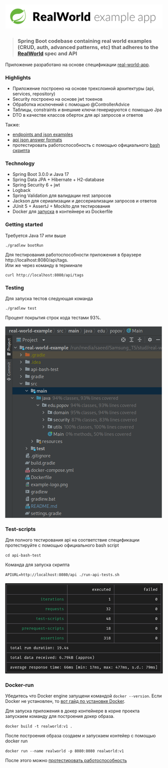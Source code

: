 # ![RealWorld Example App using Spring](example-logo.png)

> ### Spring Boot codebase containing real world examples (CRUD, auth, advanced patterns, etc) that adheres to the [RealWorld](https://github.com/gothinkster/realworld) spec and API

Приложение разработано на основе спецификации [real-world-app](https://realworld-docs.netlify.app/docs/specs/backend-specs/endpoints).

### Highlights
- Приложение построено на основе трехслоиной архитектуры (api, services, repository)
- Security построено на основе jwt токенов
- Обработка исключений с помощью @ControllerAdvice
- Таблицы, constraints и внешние ключи генерируются с помощью Jpa
- DTO в качестве классов оберток для api запросов и ответов

Также:
* [endpoints and json examples](https://realworld-docs.netlify.app/docs/specs/backend-specs/endpoints)
* [api json answer formats](https://realworld-docs.netlify.app/docs/specs/backend-specs/api-response-format)
* протестировать работоспособность с помощью официального [bash скрипта](#Test-scripts)

### Technology
- Spring Boot 3.0.0 и Java 17
- Spring Data JPA + Hibernate + H2-database
- Spring Security 6 + jwt
- Logback
- Spring Validation для валидации rest запросов
- Jackson для сериализации и дессериализации запросов и ответов
- JUnit 5 + AssertJ + Mockito для тестирования
- Docker для [запуска](#Docker-run) в контейнере из Dockerfile

### Getting started
Требуется Java 17 или выше

    ./gradlew bootRun

Для тестирования работоспособности приложения в браузере http://localhost:8080/api/tags.  
Или же через команду в терминале

    curl http://localhost:8080/api/tags

### Testing

Для запуска тестов следующая команда

    ./gradlew test

Процент покрытия строк кода тестами 93%.
##### ![Test-coverage](test-coverage.png)

### Test-scripts

Для полного тестирования api на соответствие спецификации протестируйте с помощью официального bash script

`cd api-bash-test`

Команда для запуска скрипта

`APIURL=http://localhost:8080/api ./run-api-tests.sh`
##### ![bash-script-result](bash-script-result.png)


### Docker-run

Убедитесь что Docker engine запущени командой `docker --version`. Если Docker
не установлен, то [вот гайд по установке Docker](https://github.com/ModiconMe/docker/blob/main/installation.md).

Для запуска приложения в докер контейнере в корне проекта запускаем команду
для построения докер образа.

`docker build -t realworld:v1 .`

После построения образа создаем и запускаем контейер с помощью docker run

`docker run --name realworld -p 8080:8080 realworld:v1`

После этого можно [протестировать работоспособность](#Testing)

